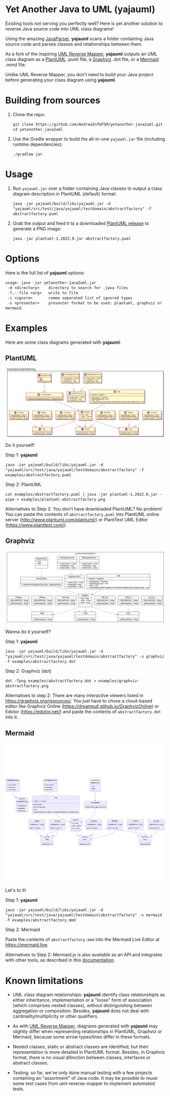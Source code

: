 
# Yet Another Java to UML (yajauml)

Existing tools not serving you perfectly well? 
Here is yet another solution to reverse Java source code into UML class diagrams!

Using the amazing [JavaParser](http://javaparser.org/), **yajauml** scans a folder containing Java source code and parses classes and relationships between them. 

As a fork of the inspiring [UML Reverse Mapper](https://github.com/iluwatar/uml-reverse-mapper), **yajauml** outputs an UML class diagram as a [PlantUML](http://www.plantuml.com/) .puml file, a [Graphviz](https://www.graphviz.org/) .dot file, or a [Mermaid](https://mermaid-js.github.io/mermaid/#/) .mmd file. 

Unlike UML Reverse Mapper, you don't need to build your Java project before generating your class diagram using **yajauml**.

# Building from sources


1. Clone the repo:
   ```
   git clone https://github.com/AndreaInfUFSM/yetanother-java2uml.git
   cd yetanother-java2uml
   ```

2. Use the Gradle wrapper to build the all-in-one `yajauml.jar` file (including runtime dependencies):
   ```
   ./gradlew jar
   ```


# Usage

1. Run `yajauml.jar` over a folder containing Java classes to output a class diagram description in PlantUML (default) format:

   ```
   java -jar yajauml/build/libs/yajauml.jar -d "yajauml/src/test/java/yajauml/testdomain/abstractfactory" -f abstractfactory.puml
   ```

2. Grab the output and feed it to a downloaded [PlantUML release](https://github.com/plantuml/plantuml/releases/) to generate a PNG image:
   ```
   java -jar plantuml-1.2022.0.jar abstractfactory.puml 
   ```

# Options

Here is the full list of **yajauml** options:
```
usage: java -jar yetanother-java2uml.jar
 -d <directory>    directory to search for .java files
 -f,--file <arg>   write to file
 -i <ignore>       comma separated list of ignored types
 -s <presenter>    presenter format to be used: plantuml, graphviz or mermaid
```





# Examples

Here are some class diagrams generated with **yajauml**:

## PlantUML


![PlantUML example](examples/plantuml-abstractfactory.png "PlantUML example")


Do it yourself!

Step 1: **yajauml**
```
java -jar yajauml/build/libs/yajauml.jar -d "yajauml/src/test/java/yajauml/testdomain/abstractfactory" -f examples/abstractfactory.puml
```
Step 2: PlantUML
```
cat examples/abstractfactory.puml | java -jar plantuml-1.2022.0.jar -pipe > examples/plantuml-abstractfactory.png
```

Alternatives to Step 2: 
You don't have downloaded PlantUML? No problem! You can paste the contents of `abstractfactory.puml` into PlantUML online server (http://www.plantuml.com/plantuml/) or PlantText UML Editor (https://www.planttext.com/).





## Graphviz

![Graphviz example](examples/graphviz-abstractfactory.png "Graphviz example")

Wanna do it yourself?

Step 1: **yajauml**
```
java -jar yajauml/build/libs/yajauml.jar -d "yajauml/src/test/java/yajauml/testdomain/abstractfactory" -s graphviz -f examples/abstractfactory.dot
```

Step 2: Graphviz (dot)
```
dot -Tpng examples/abstractfactory.dot > examples/graphviz-abstractfactory.png
```

Alternatives to step 2: There are many interactive viewers listed in https://graphviz.org/resources/. You just have to chose a cloud-based editor like Graphviz Online (https://dreampuf.github.io/GraphvizOnline) or Edotor (https://edotor.net/) and paste the contents of `abstractfactory.dot` into it.





## Mermaid

![Mermaid example](examples/mermaid-abstractfactory.png "Mermaid example")


Let's to it!

Step 1: **yajauml**
```
java -jar yajauml/build/libs/yajauml.jar -d "yajauml/src/test/java/yajauml/testdomain/abstractfactory" -s mermaid -f examples/abstractfactory.mmd
```

Step 2: Mermaid

Paste the contents of `abstractfactory.mmd` into the Mermaid Live Editor at https://mermaid.live.



Alternatives to Step 2: Mermaid.js is also available as an API and integrates with other tools, as described in this [documentation](https://mermaid-js.github.io/mermaid/#/n00b-gettingStarted?id=four-ways-of-using-mermaid).








# Known limitations

- UML class diagram relationships: **yajauml** identify class relationshipts as either inheritance, implementation or a "loose" form of association (which comprises nested classes), without distinguishing between aggregation or composition. Besides, **yajauml** does not deal with cardinality/multiplicity or other qualifiers.

- As with [UML Reverse Mapper](https://github.com/iluwatar/uml-reverse-mapper), diagrams generated with **yajauml** may slightly differ when representing relationships in PlantUML, Graphviz or Mermaid, because some arrow types/lines differ in these formats.

- Nested classes, static or abstract classes are identified, but their representation is more detailed in PlantUML format. Besides, in Graphviz format, there is no visual ditinction between classes, interfaces or abstract classes.

- Testing: so far, we've only done manual testing with a few projects containing an "assortment" of Java code. It may be possible to reuse some test cases from uml-reverse-mapper to implement automated tests. 

<!-- # Comparing related tools -->
